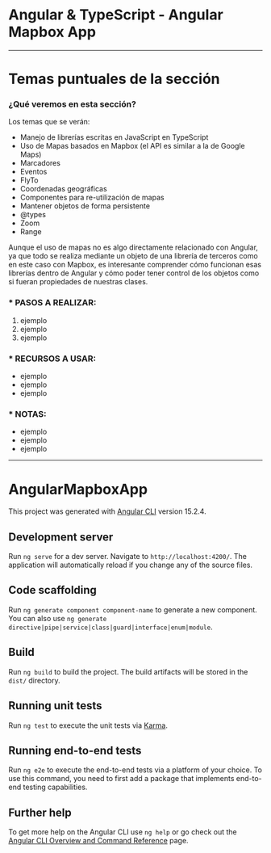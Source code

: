 # Angular & TypeScript - Angular Mapbox App

---

# Temas puntuales de la sección

### ¿Qué veremos en esta sección?

Los temas que se verán:

- Manejo de librerías escritas en JavaScript en TypeScript
- Uso de Mapas basados en Mapbox (el API es similar a la de Google Maps)
- Marcadores
- Eventos
- FlyTo
- Coordenadas geográficas
- Componentes para re-utilización de mapas
- Mantener objetos de forma persistente
- @types
- Zoom
- Range

Aunque el uso de mapas no es algo directamente relacionado con Angular, ya que todo se realiza mediante un objeto de una librería de terceros como en este caso con Mapbox, es interesante comprender cómo funcionan esas librerías dentro de Angular y cómo poder tener control de los objetos como si fueran propiedades de nuestras clases.

### \* PASOS A REALIZAR:

1. ejemplo
2. ejemplo
3. ejemplo

### \* RECURSOS A USAR:

- ejemplo
- ejemplo
- ejemplo

### \* NOTAS:

- ejemplo
- ejemplo
- ejemplo

---

# AngularMapboxApp

This project was generated with [Angular CLI](https://github.com/angular/angular-cli) version 15.2.4.

## Development server

Run `ng serve` for a dev server. Navigate to `http://localhost:4200/`. The application will automatically reload if you change any of the source files.

## Code scaffolding

Run `ng generate component component-name` to generate a new component. You can also use `ng generate directive|pipe|service|class|guard|interface|enum|module`.

## Build

Run `ng build` to build the project. The build artifacts will be stored in the `dist/` directory.

## Running unit tests

Run `ng test` to execute the unit tests via [Karma](https://karma-runner.github.io).

## Running end-to-end tests

Run `ng e2e` to execute the end-to-end tests via a platform of your choice. To use this command, you need to first add a package that implements end-to-end testing capabilities.

## Further help

To get more help on the Angular CLI use `ng help` or go check out the [Angular CLI Overview and Command Reference](https://angular.io/cli) page.
